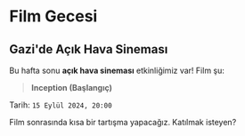 # Film Gecesi

## Gazi'de Açık Hava Sineması

Bu hafta sonu **açık hava sineması** etkinliğimiz var! Film şu:

> **Inception (Başlangıç)**

Tarih: `15 Eylül 2024, 20:00`

Film sonrasında kısa bir tartışma yapacağız. Katılmak isteyen?
